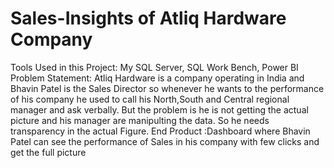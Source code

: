 # Sales-Insights of Atliq Hardware Company
Tools Used in this Project: My SQL Server, SQL Work Bench, Power BI
Problem Statement: Atliq Hardware is a company operating in India and Bhavin Patel is the Sales Director so whenever he wants to the performance of his company he used to call his North,South and Central regional manager and ask verbally. But the problem is he is not getting the actual picture and his manager are manipulting the data. So he needs transparency in the actual Figure.
End Product :Dashboard where Bhavin Patel can see the performance of Sales in his company with few clicks and get the full picture

